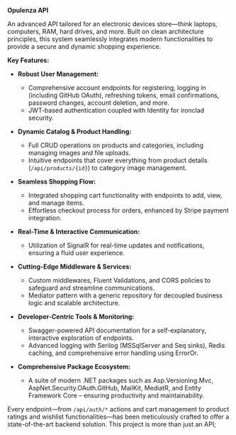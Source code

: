 **Opulenza API**

An advanced API tailored for an electronic devices store—think laptops, computers, RAM, hard drives, and more. Built on clean architecture principles, this system seamlessly integrates modern functionalities to provide a secure and dynamic shopping experience.

**Key Features:**

- **Robust User Management:**  
  - Comprehensive account endpoints for registering, logging in (including GitHub OAuth), refreshing tokens, email confirmations, password changes, account deletion, and more.  
  - JWT-based authentication coupled with Identity for ironclad security.

- **Dynamic Catalog & Product Handling:**  
  - Full CRUD operations on products and categories, including managing images and file uploads.  
  - Intuitive endpoints that cover everything from product details (`/api/products/{id}`) to category image management.

- **Seamless Shopping Flow:**  
  - Integrated shopping cart functionality with endpoints to add, view, and manage items.  
  - Effortless checkout process for orders, enhanced by Stripe payment integration.

- **Real-Time & Interactive Communication:**  
  - Utilization of SignalR for real-time updates and notifications, ensuring a fluid user experience.

- **Cutting-Edge Middleware & Services:**  
  - Custom middlewares, Fluent Validations, and CORS policies to safeguard and streamline communications.  
  - Mediator pattern with a generic repository for decoupled business logic and scalable architecture.

- **Developer-Centric Tools & Monitoring:**  
  - Swagger-powered API documentation for a self-explanatory, interactive exploration of endpoints.  
  - Advanced logging with Serilog (MSSqlServer and Seq sinks), Redis caching, and comprehensive error handling using ErrorOr.

- **Comprehensive Package Ecosystem:**  
  - A suite of modern .NET packages such as Asp.Versioning.Mvc, AspNet.Security.OAuth.GitHub, MailKit, MediatR, and Entity Framework Core – ensuring productivity and maintainability.

Every endpoint—from `/api/auth/*` actions and cart management to product ratings and wishlist functionalities—has been meticulously crafted to offer a state-of-the-art backend solution. This project is more than just an API;
